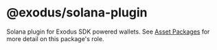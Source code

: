 # @exodus/solana-plugin

Solana plugin for Exodus SDK powered wallets. See [Asset Packages](../../docs/asset-packages.md) for more detail on this package's role.
